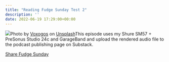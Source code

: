 ```yaml
---
title: "Reading Fudge Sunday Test 2"
description: ''
date: 2022-06-19 17:29:00+00:00
---
```


[![](https://images.unsplash.com/photo-1643495350935-25cc12678b57?crop=entropy&cs=tinysrgb&fit=max&fm=jpg&ixid=MnwzMDAzMzh8MHwxfHNlYXJjaHwxMnx8c2h1cmV8ZW58MHx8fHwxNjU1NjU5Njkz&ixlib=rb-1.2.1&q=80&w=1080)](https://images.unsplash.com/photo-1643495350935-25cc12678b57?crop=entropy&cs=tinysrgb&fit=max&fm=jpg&ixid=MnwzMDAzMzh8MHwxfHNlYXJjaHwxMnx8c2h1cmV8ZW58MHx8fHwxNjU1NjU5Njkz&ixlib=rb-1.2.1&q=80&w=1080)Photo by [Voxogos](https://unsplash.com/@voxogos) on [Unsplash](https://unsplash.com)This episode uses my Shure SM57 + PreSonus Studio 24c and GarageBand and upload the rendered audio file to the podcast publishing page on Substack.

[Share Fudge Sunday](https://sunday.fudge.org/?utm_source=substack&utm_medium=email&utm_content=share&action=share)

